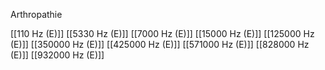 Arthropathie

[[110 Hz (E)]]
[[5330 Hz (E)]]
[[7000 Hz (E)]]
[[15000 Hz (E)]]
[[125000 Hz (E)]]
[[350000 Hz (E)]]
[[425000 Hz (E)]]
[[571000 Hz (E)]]
[[828000 Hz (E)]]
[[932000 Hz (E)]]